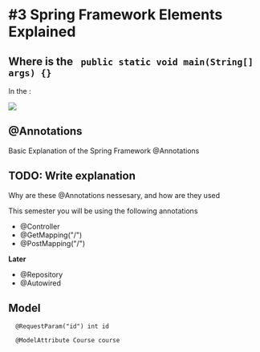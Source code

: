 # #3 Spring Framework Elements Explained

## Where is the ```` public static void main(String[] args) {}  ````

In the :

<img src="https://github.com/StudentsAdministration/03_spring_framework_elements_explained/blob/master/mainClass.png" />




## @Annotations
Basic Explanation of the Spring Framework @Annotations 

## TODO: Write explanation

Why are these @Annotations nessesary, and how are they used

This semester you will be using the following annotations
* @Controller
* @GetMapping("/")
* @PostMapping("/")

__Later__

* @Repository
* @Autowired



## Model
````    
  @RequestParam("id") int id
  
  @ModelAttribute Course course
````   

